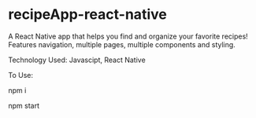 # recipeApp-react-native

A React Native app that helps you find and organize your favorite recipes!  Features navigation, multiple pages, multiple components and styling.

Technology Used: Javascipt, React Native

To Use:

npm i

npm start


